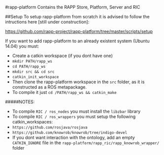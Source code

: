 #rapp-platform
Contains the RAPP Store, Platform, Server and RIC

##Setup
To setup rapp-platform from scratch it is advised to follow the intructions here [still under construction]:

https://github.com/rapp-project/rapp-platform/tree/master/scripts/setup

If you want to add rapp-platform to an already existent system (Ubuntu 14.04) you must:

- Create a catkin workspace (if you dont have one)
 - ```mkdir PATH/rapp_ws```
 - ```cd PATH/rapp_ws```
 - ```mkdir src && cd src```
 - ```catkin_init_workspace```
- Then clone the rapp-platform workspace in the ```src``` folder, as it is constructed as a ROS metapackage.
- To compile it just ```cd /PATH/rapp_ws && catkin_make```

#####NOTES:

- To compile ```RIC / ros_nodes``` you must install the ```libzbar``` library
- To compile ```RIC / ros_wrappers``` you must setup the following catkin_workspaces:
 - ```https://github.com/rosjava/rosjava```
 - ```https://github.com/knowrob/knowrob/tree/indigo-devel```
 - If you dont want interaction with the ontology, add an empty ```CATKIN_IGNORE``` file in the ```rapp-platform/rapp_ric/rapp_knowrob_wrapper/``` folder

